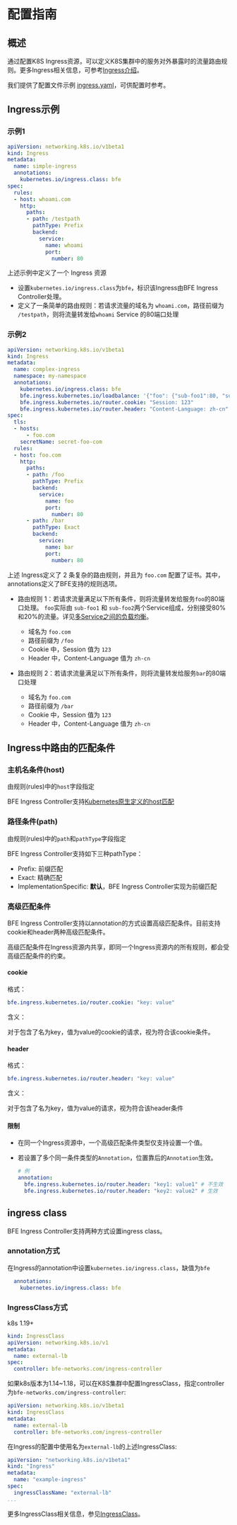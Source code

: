 # 配置指南

## 概述
通过配置K8S Ingress资源，可以定义K8S集群中的服务对外暴露时的流量路由规则。更多Ingress相关信息，可参考[Ingress介绍]。

我们提供了配置文件示例 [ingress.yaml](../../deploy/ingress.yaml)，可供配置时参考。

## Ingress示例
### 示例1
```yaml
apiVersion: networking.k8s.io/v1beta1
kind: Ingress
metadata:
  name: simple-ingress
  annotations:
    kubernetes.io/ingress.class: bfe  
spec:
  rules:
  - host: whoami.com
    http:
      paths:
      - path: /testpath
        pathType: Prefix
        backend:
          service:
            name: whoami
            port:
              number: 80
```
上述示例中定义了一个 Ingress 资源

- 设置`kubernetes.io/ingress.class`为`bfe`，标识该Ingress由BFE Ingress Controller处理。
- 定义了一条简单的路由规则：若请求流量的域名为 `whoami.com`，路径前缀为 `/testpath`，则将流量转发给`whoami` Service 的80端口处理

### 示例2
```yaml
apiVersion: networking.k8s.io/v1beta1
kind: Ingress
metadata:
  name: complex-ingress
  namespace: my-namespace
  annotations:
    kubernetes.io/ingress.class: bfe
    bfe.ingress.kubernetes.io/loadbalance: '{"foo": {"sub-foo1":80, "sub-foo2":20}}'
    bfe.ingress.kubernetes.io/router.cookie: "Session: 123"
    bfe.ingress.kubernetes.io/router.header: "Content-Language: zh-cn"
spec:
  tls:
  - hosts:
      - foo.com
    secretName: secret-foo-com
  rules:
  - host: foo.com
    http:
      paths:
      - path: /foo
        pathType: Prefix
        backend:
          service:
            name: foo
            port:
              number: 80
      - path: /bar
        pathType: Exact
        backend:
          service:
            name: bar
            port:
              number: 80
```
上述 Ingress定义了 2 条复杂的路由规则，并且为 `foo.com` 配置了证书。其中，annotations定义了BFE支持的规则选项。

- 路由规则 1：若请求流量满足以下所有条件，则将流量转发给服务`foo`的80端口处理。 `foo`实际由 `sub-foo1` 和 `sub-foo2`两个Service组成，分别接受80%和20%的流量。详见[多Service之间的负载均衡](load-balance.md)。

    - 域名为 `foo.com`
    - 路径前缀为 `/foo`
    - Cookie 中，Session 值为 `123`
    - Header 中，Content-Language 值为 `zh-cn`
  
- 路由规则 2：若请求流量满足以下所有条件，则将流量转发给服务`bar`的80端口处理
    - 域名为 `foo.com`
    - 路径前缀为 `/bar`
    - Cookie 中，Session 值为 `123`
    - Header 中，Content-Language 值为 `zh-cn`

## Ingress中路由的匹配条件

### 主机名条件(host)

由规则(rules)中的`host`字段指定

BFE Ingress Controller支持[Kubernetes原生定义的host匹配][hostname-wildcards]
                

### 路径条件(path)
由规则(rules)中的`path`和`pathType`字段指定

BFE Ingress Controller支持如下三种pathType：

- Prefix: 前缀匹配
- Exact: 精确匹配
- ImplementationSpecific: __默认__，BFE Ingress Controller实现为前缀匹配

### 高级匹配条件

BFE Ingress Controller支持以annotation的方式设置高级匹配条件。目前支持cookie和header两种高级匹配条件。

高级匹配条件在Ingress资源内共享，即同一个Ingress资源内的所有规则，都会受高级匹配条件的约束。

#### cookie

格式：
``` yaml
bfe.ingress.kubernetes.io/router.cookie: "key: value"
```

含义：

对于包含了名为key，值为value的cookie的请求，视为符合该cookie条件。

#### header      

格式：

``` yaml
bfe.ingress.kubernetes.io/router.header: "key: value"
```

含义：

对于包含了名为key，值为value的请求，视为符合该header条件

#### 限制

- 在同一个Ingress资源中，一个高级匹配条件类型仅支持设置一个值。
  
- 若设置了多个同一条件类型的`Annotation`，位置靠后的`Annotation`生效。
  
    ```yaml
    # 例
    annotation:
      bfe.ingress.kubernetes.io/router.header: "key1: value1" # 不生效
      bfe.ingress.kubernetes.io/router.header: "key2: value2" # 生效
    ```

## ingress class
BFE Ingress Controller支持两种方式设置ingress class。

### annotation方式

在Ingress的annotation中设置`kubernetes.io/ingress.class`，缺值为`bfe`
```yaml
  annotations:
    kubernetes.io/ingress.class: bfe  
```

### IngressClass方式

k8s 1.19+

```yaml
kind: IngressClass
apiVersion: networking.k8s.io/v1
metadata:
  name: external-lb
spec:
  controller: bfe-networks.com/ingress-controller
```

如果k8s版本为1.14~1.18，可以在K8S集群中配置IngressClass，指定controller为`bfe-networks.com/ingress-controller`:

```yaml
apiVersion: networking.k8s.io/v1beta1
kind: IngressClass
metadata:
  name: external-lb
  controller: bfe-networks.com/ingress-controller
```

在Ingress的配置中使用名为`external-lb`的上述IngressClass:

```yaml
apiVersion: "networking.k8s.io/v1beta1"
kind: "Ingress"
metadata:
  name: "example-ingress"
spec:
  ingressClassName: "external-lb"
...
```

更多IngressClass相关信息，参见[IngressClass]。


[Ingress介绍]: https://kubernetes.io/docs/concepts/services-networking/ingress/#what-is-ingress
[pathType]: https://kubernetes.io/docs/concepts/services-networking/ingress/#path-types
[hostname-wildcards]: https://kubernetes.io/docs/concepts/services-networking/ingress/#hostname-wildcards
[IngressClass]: https://kubernetes.io/blog/2020/04/02/improvements-to-the-ingress-api-in-kubernetes-1.18/#extended-configuration-with-ingress-classes
